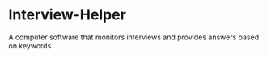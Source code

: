 # Interview-Helper
A computer software that monitors interviews and provides answers based on keywords

